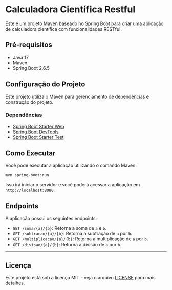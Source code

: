 # Calculadora Científica Restful

Este é um projeto Maven baseado no Spring Boot para criar uma aplicação de calculadora científica com funcionalidades RESTful.

## Pré-requisitos

- Java 17
- Maven
- Spring Boot 2.6.5

## Configuração do Projeto

Este projeto utiliza o Maven para gerenciamento de dependências e construção do projeto.

### Dependências

- [Spring Boot Starter Web](https://spring.io/projects/spring-boot)
- [Spring Boot DevTools](https://docs.spring.io/spring-boot/docs/current/reference/html/using.html#using.devtools)
- [Spring Boot Starter Test](https://docs.spring.io/spring-boot/docs/current/reference/html/spring-boot-features.html#boot-features-testing)

## Como Executar

Você pode executar a aplicação utilizando o comando Maven:

```bash
mvn spring-boot:run
```

Isso irá iniciar o servidor e você poderá acessar a aplicação em `http://localhost:8080`.

## Endpoints

A aplicação possui os seguintes endpoints:

- `GET /soma/{a}/{b}`: Retorna a soma de `a` e `b`.
- `GET /subtracao/{a}/{b}`: Retorna a subtração de `a` por `b`.
- `GET /multiplicacao/{a}/{b}`: Retorna a multiplicação de `a` por `b`.
- `GET /divisao/{a}/{b}`: Retorna a divisão de `a` por `b`.
  
---

## Licença

Este projeto está sob a licença MIT - veja o arquivo [LICENSE](LICENSE) para mais detalhes.
